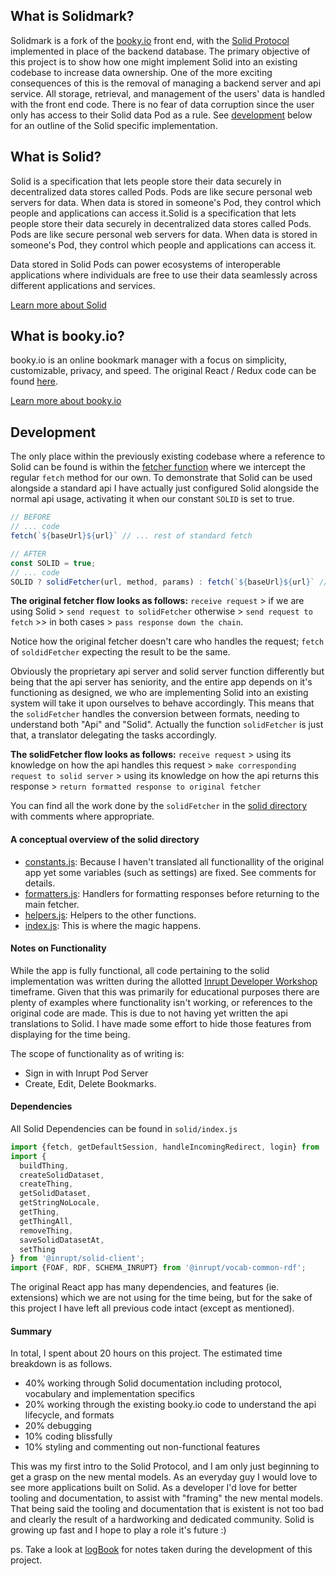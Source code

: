 ## What is Solidmark?
Solidmark is a fork of the [booky.io](#what-is-bookyio) front end, with the [Solid Protocol](#what-is-solid) implemented in place of the backend database.
The primary objective of this project is to show how one might implement Solid into an existing codebase to increase data ownership. One of the more exciting consequences
of this is the removal of managing a backend server and api service. All storage, retrieval, and management of the users' data
is handled with the front end code. There is no fear of data corruption since the user only has access to their Solid data Pod
as a rule. See [development](#development) below for an outline of the Solid specific implementation.

## What is Solid?
Solid is a specification that lets people store their data securely in decentralized data stores called Pods. Pods are like secure personal web servers for data. When data is stored in someone's Pod, they control which people and applications can access it.Solid is a specification that lets people store their data securely in decentralized data stores called Pods. Pods are like secure personal web servers for data. When data is stored in someone's Pod, they control which people and applications can access it.

Data stored in Solid Pods can power ecosystems of interoperable applications where individuals are free to use their data seamlessly across different applications and services.

[Learn more about Solid](https://solidprotocol.org)
## What is booky.io?
booky.io is an online bookmark manager with a focus on simplicity, customizable, privacy, and speed.
The original React / Redux code can be found [here](https://github.com/nthiebes/booky.io).

[Learn more about booky.io](https://booky.io/about)

## Development
The only place within the previously existing codebase where a reference to Solid can be found is within the [fetcher function](_source/_utils/fetcher/index.js) where we
intercept the regular `fetch` method for our own. To demonstrate that Solid can be used alongside a standard api I have actually just configured Solid alongside the normal api usage, activating it when our constant `SOLID` is set to true.
```javascript
// BEFORE
// ... code
fetch(`${baseUrl}${url}` // ... rest of standard fetch

// AFTER
const SOLID = true;
// ... code
SOLID ? solidFetcher(url, method, params) : fetch(`${baseUrl}${url}` // ... rest of standard fetch
```
**The original fetcher flow looks as follows:**
`receive request` > if we are using Solid > `send request to solidFetcher` otherwise > `send request to fetch` >> in both cases > `pass response down the chain`.

Notice how the original fetcher doesn't care who handles the request; `fetch` of `soldidFetcher` expecting the result to be the same.

Obviously the proprietary api server and solid server function differently but being that the api server has seniority, and the
entire app depends on it's functioning as designed, we who are implementing Solid into an existing system will take it upon ourselves to 
behave accordingly. This means that the `solidFetcher` handles the conversion between formats, needing to understand both "Api" and "Solid".
Actually the function `solidFetcher` is just that, a translator delegating the tasks accordingly.

**The solidFetcher flow looks as follows:**
`receive request` > using its knowledge on how the api handles this request > `make corresponding request to solid server` > using
its knowledge on how the api returns this response > `return formatted response to original fetcher`

You can find all the work done by the `solidFetcher` in the [solid directory](_source/_utils/fetcher/solid) with comments where appropriate.

#### A conceptual overview of the solid directory
- [constants.js](_source/_utils/fetcher/solid/constants.js): Because I haven't translated all functionallity of the original app yet some variables (such as settings) are fixed. See comments for details.
- [formatters.js](_source/_utils/fetcher/solid/formatters.js): Handlers for formatting responses before returning to the main fetcher.
- [helpers.js](_source/_utils/fetcher/solid/helpers.js): Helpers to the other functions.
- [index.js](_source/_utils/fetcher/solid/index.js): This is where the magic happens.


#### Notes on Functionality
While the app is fully functional, all code pertaining to the solid implementation was written during the allotted [Inrupt Developer Workshop](https://workshop.inrupt.com) timeframe. Given that this was primarily for educational purposes there are plenty of examples where
functionality isn't working, or references to the original code are made. This is due to not having yet written the api translations to Solid. I have made some effort to hide those features from displaying for the time being.

The scope of functionality as of writing is:
- Sign in with Inrupt Pod Server
- Create, Edit, Delete Bookmarks.

#### Dependencies
All Solid Dependencies can be found in `solid/index.js`
```javascript
import {fetch, getDefaultSession, handleIncomingRedirect, login} from '@inrupt/solid-client-authn-browser';
import {
  buildThing,
  createSolidDataset,
  createThing,
  getSolidDataset,
  getStringNoLocale,
  getThing,
  getThingAll,
  removeThing,
  saveSolidDatasetAt,
  setThing
} from '@inrupt/solid-client';
import {FOAF, RDF, SCHEMA_INRUPT} from '@inrupt/vocab-common-rdf';
```
The original React app has many dependencies, and features (ie. extensions) which we are not using for the time being, but for the sake of this project
I have left all previous code intact (except as mentioned).

#### Summary
In total, I spent about 20 hours on this project. The estimated time breakdown is as follows.
- 40% working through Solid documentation including protocol, vocabulary and implementation specifics 
- 20% working through the existing booky.io code to understand the api lifecycle, and formats
- 20% debugging
- 10% coding blissfully
- 10% styling and commenting out non-functional features

This was my first intro to the Solid Protocol, and I am only just
beginning to get a grasp on the new mental models. As an everyday guy I would love to see more applications built on Solid. As a developer I'd love for better tooling and documentation, to assist with "framing" the new mental models. That being said the 
tooling and documentation that is existent is not too bad and clearly the result of a hardworking and dedicated community. Solid is growing up fast and I hope to play a role it's future :)


ps. Take a look at [logBook](logBook) for notes taken during the development of this project.
